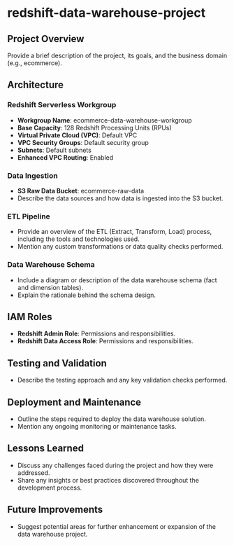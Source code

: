 # redshift-data-warehouse-project

## Project Overview
Provide a brief description of the project, its goals, and the business domain (e.g., ecommerce).

## Architecture
### Redshift Serverless Workgroup
- **Workgroup Name**: ecommerce-data-warehouse-workgroup
- **Base Capacity**: 128 Redshift Processing Units (RPUs)
- **Virtual Private Cloud (VPC)**: Default VPC
- **VPC Security Groups**: Default security group
- **Subnets**: Default subnets
- **Enhanced VPC Routing**: Enabled

### Data Ingestion
- **S3 Raw Data Bucket**: ecommerce-raw-data
- Describe the data sources and how data is ingested into the S3 bucket.

### ETL Pipeline
- Provide an overview of the ETL (Extract, Transform, Load) process, including the tools and technologies used.
- Mention any custom transformations or data quality checks performed.

### Data Warehouse Schema
- Include a diagram or description of the data warehouse schema (fact and dimension tables).
- Explain the rationale behind the schema design.

## IAM Roles
- **Redshift Admin Role**: Permissions and responsibilities.
- **Redshift Data Access Role**: Permissions and responsibilities.

## Testing and Validation
- Describe the testing approach and any key validation checks performed.

## Deployment and Maintenance
- Outline the steps required to deploy the data warehouse solution.
- Mention any ongoing monitoring or maintenance tasks.

## Lessons Learned
- Discuss any challenges faced during the project and how they were addressed.
- Share any insights or best practices discovered throughout the development process.

## Future Improvements
- Suggest potential areas for further enhancement or expansion of the data warehouse project.
